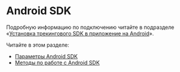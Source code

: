 # Android SDK

Подробную информацию по подключению читайте в подразделе «[Установка трекингового SDK в приложение на Android](../../nachalo-raboty/ustanovka-schyotchika/ustanovka-trekingovogo-sdk-v-prilozhenie-na-android.md)».

Читайте в этом разделе:

* [Параметры Android SDK](parametry-android-sdk.md)
* [Методы по работе с Android SDK](metody-po-rabote-s-android-sdk/)
